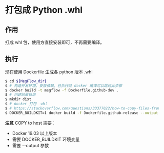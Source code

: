 # 打包成 Python .whl

## 作用
打成 whl 包，使用方直接安装即可，不再需要编译。

## 执行

现在使用 Dockerfile 生成各 python 版本 .whl

```bash
$ cd ${MegFlow_dir}
$ # 构造开发环境，安装依赖。已执行过 docker 编译可以跳过此步骤
$ docker build -t megflow -f Dockerfile.github-dev .
$ # 创建结果目录
$ mkdir dist
$ # docker 打包  whl
$ # https://stackoverflow.com/questions/33377022/how-to-copy-files-from-dockerfile-to-host
$ DOCKER_BUILDKIT=1 docker build -f Dockerfile.github-release --output dist .
```

**注意** COPY to host 需要：
* Docker 19.03 以上版本
* 需要 DOCKER_BUILDKIT 环境变量
* 需要 --output 参数
